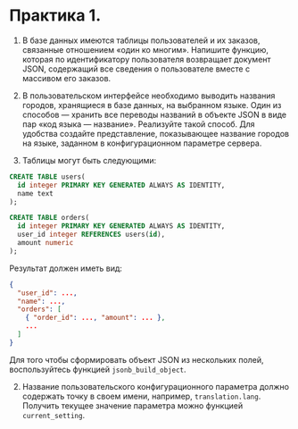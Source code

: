 # Практика 1.

1. В базе данных имеются таблицы пользователей и их заказов, связанные отношением «один ко многим». Напишите функцию, которая по идентификатору пользователя возвращает документ JSON, содержащий все сведения о пользователе вместе с массивом его заказов.

2. В пользовательском интерфейсе необходимо выводить названия городов, хранящиеся в базе данных, на выбранном языке. Один из способов — хранить все переводы названий в объекте JSON в виде пар «код языка — название». Реализуйте такой способ. Для удобства создайте представление, показывающее название городов на языке, заданном в конфигурационном параметре сервера.

1. Таблицы могут быть следующими:

```sql
CREATE TABLE users(
  id integer PRIMARY KEY GENERATED ALWAYS AS IDENTITY,
  name text
);

CREATE TABLE orders(
  id integer PRIMARY KEY GENERATED ALWAYS AS IDENTITY,
  user_id integer REFERENCES users(id),
  amount numeric
);
````

Результат должен иметь вид:

```json
{
  "user_id": ...,
  "name": ...,
  "orders": [
    { "order_id": ..., "amount": ... },
    ...
  ]
}
```

Для того чтобы сформировать объект JSON из нескольких полей, воспользуйтесь функцией `jsonb_build_object`.

2. Название пользовательского конфигурационного параметра должно содержать точку в своем имени, например, `translation.lang`. Получить текущее значение параметра можно функцией `current_setting`.

